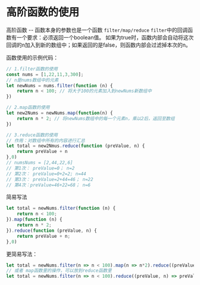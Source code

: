 #  高阶函数的使用
高阶函数 -- 函数本身的参数也是一个函数
`filter/map/reduce`
`filter`中的回调函数有一个要求：必须返回一个boolean值。
如果为true时，函数内部会自动将这次回调的n加入到新的数组中；如果返回的是false，则函数内部会过滤掉本次的n。

函数使用的示例代码：
```javascript
// 1.filter函数的使用
const nums = [1,22,11,3,300];
// n是nums数组中的元素
let newNums = nums.filter(function (n) {
	return n < 100; // 将大于100的元素加入到newNums新数组中
})

// 2.map函数的使用
let new2Nums = newNums.map(function(n) {
	return n * 2; // 将newNums数组中的每一个元素n，乘以2后，返回至数组
})

// 3.reduce函数的使用
// 作用：对数组中所有的内容进行汇总
let total = new2Nmus.reduce(function (preValue, n) {
	return preValue + n
},0)
// numsNums = [2,44,22,6]
// 第1次： preValue=0； n=2
// 第2次： preValue=0+2=2; n=44
// 第3次： preValue=2+44=46； n=22
// 第4次：preValue=46+22=68； n=6


```
 简易写法

```javascript
let total = newNums.filter(function (n) {
	return n < 100;
}).map(function (n) {
	return n * 2;	
}).reduce(function (preValue, n) {
	return preValue + n;
},0)
```
更简易写法：

```javascript
let total = newNums.filter(n => n < 100).map(n => n*2).reduce((preValue, n) => preValue + n, 0);
// 或者 map函数里的操作，可以放到reduce函数里
let total = newNums.filter(n => n < 100).reduce((preValue, n) => preValue + n * 2, 0);

```